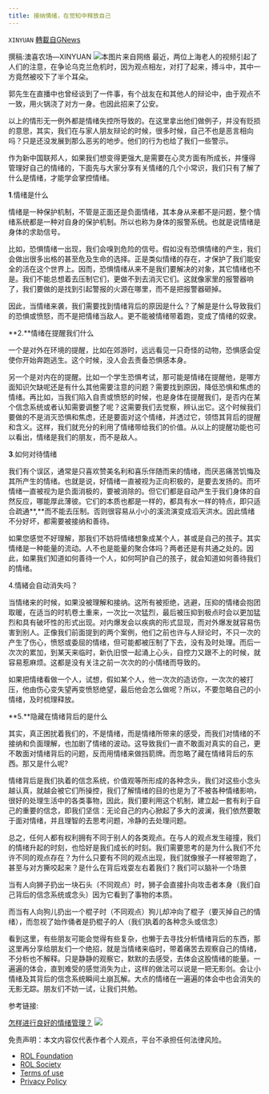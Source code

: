 ```yaml
---
title: 接纳情绪，在觉知中释放自己
---
```

`XINYUAN` [轉載自GNews](https://gnews.org/zh-hans/2150533/)

撰稿:澳喜农场—XINYUAN
![](https://assets.gnews.org/wp-content/uploads/2022/03/woman-g5188db0f7_1920-400x225.jpg)本图片来自网络
最近，两位上海老人的视频引起了人们的注意，在争论乌克兰危机时，因为观点相左，对打了起来，搏斗中，其中一方竟然被咬下了半个耳朵。

郭先生在直播中也曾经谈到了一件事，有个战友在和其他人的辩论中，由于观点不一致，用火锅浇了对方一身。也因此招来了公安。

以上的情形无一例外都是情绪失控所导致的。在这里拿出他们做例子，并没有贬损的意思，其实，我们在与家人朋友辩论的时候，很多时候，自己不也是恶言相向吗？只是还没发展到那么恶劣的地步。他们的行为也给了我们一些警示。

作为新中国联邦人，如果我们想变得更强大,是需要在心灵方面有所成长，并懂得管理好自己的情绪的，下面先与大家分享有关情绪的几个小常识，我们只有了解了什么是情绪，才能学会掌控情绪。

**1**.情绪是什么

情绪是一种保护机制，不管是正面还是负面情绪，其本身从来都不是问题，整个情绪系统都是一种对自身的保护机制。所以也称为身体的报警系统。也就是说情绪是身体的求助信号。

比如，恐惧情绪一出现，我们会嗅到危险的信号。假如没有恐惧情绪的产生，我们会做出很多出格的甚至危及生命的选择。正是类似情绪的存在，才保护了我们能安全的活在这个世界上。因而，恐惧情绪从来不是我们要解决的对象，其它情绪也不是。我们不能总想着去压制它们，更做不到去消灭它们。这就像家里的报警器响了，我们要做的是找到引起警报的火源在哪里，而不是把报警器砸掉。

因此，当情绪来袭，我们需要找到情绪背后的原因是什么？了解是是什么导致我们的恐惧或愤怒，而不是把情绪当敌人。更不能被情绪带着跑，变成了情绪的奴隶。

**2.**情绪在提醒我们什么

一个是对外在环境的提醒，比如在郊游时，远远看见一只奇怪的动物，恐惧感会促使你开始奔跑逃生。这个时候，没人会去责备恐惧感本身。

另一个是对内在的提醒。比如一个学生恐惧考试，那可能是情绪在提醒他，是哪方面知识欠缺呢还是有什么其他需要注意的问题？需要找到原因，降低恐惧和焦虑的情绪。再比如，当我们陷入自责或愤怒的时候，也是身体在提醒我们，是否内在某个信念系统或者认知需要调整了呢？这需要我们去觉察，辨认出它。这个时候我们要做的不是消灭恐惧和焦虑，还是要面对这个情绪，并透过它，领悟其背后的提醒和含义。这样，我们就充分的利用了情绪带给我们的价值。从以上的提醒功能也可以看出，情绪是我们的朋友，而不是敌人。

**3**.如何对待情绪

我们有个误区，通常是只喜欢赞美名利和喜乐伴随而来的情绪，而厌恶痛苦饥悔及其所产生的情绪。也就是说，好情绪一直被视为正向积极的，是要去发扬的。而坏情绪一直被视为是负面消极的，要被消除的。但它们都是自动产生于我们身体的自然反应，哪能厚此薄彼。它们的本质也都是一样的，都具有水一样的特点，即只适合疏通**,**而不能去压制。否则很容易从小小的溪流演变成滔天洪水。因此情绪不分好坏，都需要被接纳和善待。

如果您感觉不好理解，那我们不妨将情绪想象成某个人，甚或是自己的孩子。其实情绪是一种能量的流动。人不也是能量的聚合体吗？两者还是有共通之处的。因此，如果我们知道如何善待一个人，如何呵护自己的孩子，就会知道如何善待我们的情绪。

4.情緒会自动消失吗？

当情绪来的时候，如果没被理解和接纳。这所有被拒绝，逃避，压抑的情绪会抱团取暖，在适当的时机卷土重来，一次比一次猛烈，最后被压抑到极点时会以更加猛烈和具有破坏性的形式出现。对内爆发会以疾病的形式显现，而对外爆发就容易伤害到别人。正像我们前面提到的两个案例，他们之前也许与人辩论时，不只一次的产生了伤心，愤怒或委屈的情绪，但可能都被压制了下去，没有及时处理。而后一次次的累加，到某天来临时，新仇旧恨一起涌上心头，自控力又跟不上的时候，就容易惹麻烦。这都是没有关注之前一次次的的小情绪而导致的。

如果把情绪看做一个人，试想，假如某个人，他一次次的造访你，一次次的被打压，他由伤心变失望再变愤怒绝望，最后他会怎么做呢？所以，不要忽略自己的小情绪，及时梳理释放。

**5.**隐藏在情绪背后的是什么

其实，真正困扰着我们的，不是情绪，而是情绪所带来的感受，而我们对情绪的不接纳和负面理解，也加剧了情绪的波动。这导致我们一直不敢面对真实的自己，更不敢面对情绪背后的问题，反而用情绪来做挡箭牌。而忽略了藏在情绪背后的东西。那又是什么呢?

情绪背后是我们执着的信念系统，价值观等所形成的各种念头，我们对这些小念头越认真，就越会被它们所操控，我们了解情绪的目的也是为了不被各种情绪影响，很好的处理生活中的各类事物，因此，我们要利用这个机制，建立起一套有利于自己的重要的信念，即我们坚信：无论自己的内心掀起了多大的波澜，我们依然要敢于面对情绪，并且理智的去思考问题，冷静的去处理问题。

总之，任何人都有权利拥有不同于别人的各类观点。在与人的观点发生碰撞，我们的情绪升起的时刻，也恰好是我们成长的时刻。我们需要思考的是为什么我们不允许不同的观点存在？为什么只要有不同的观点出现，我们就像猴子一样被带跑了，甚至与对方撕咬起来？是什么在背后戏耍左右着我们？我们可以脑补一个场景

当有人向狮子扔出一块石头（不同观点）时，狮子会直接扑向攻击者本身（我们自己背后的信念系统或念头）因为它看到了事物的本质。

而当有人向狗儿扔出一个棍子时（不同观点）狗儿却冲向了棍子（要灭掉自己的情绪），而忽视了始作俑者是扔棍子的人（我们执着的各种念头或信念）

看到这里，有些朋友可能会觉得有些复杂，也懒于去寻找分析情绪背后的东西，那这里再分享给朋友们一个绝招，就是当情绪来临时，带着痛苦去观察自己的情绪，不分析也不解释。只是静静的观察它，默默的去感受，去体会这股情绪的能量。一遍遍的体会，直到难受的感觉消失为止，这样的做法可以说是一把无影剑。会让小情绪及其背后的信念系统瞬间土崩瓦解。大点的情绪在一遍遍的体会中也会消失的无影无踪。朋友们不妨一试，让我们共勉。

参考链接:

[怎样进行良好的情绪管理？](https://www.zhihu.com/question/20789554)
![](https://assets.gnews.org/wp-content/uploads/2022/03/logo正版澳喜2-6.jpeg)
 

免责声明：本文内容仅代表作者个人观点，平台不承担任何法律风险。

- [ROL Foundation](https://rolfoundation.org/)
- [ROL Society](https://rolsociety.org/)
- [Terms of use](https://gnews.org/terms-of-use-3/)
- [Privacy Policy](https://gnews.org/privacy-policy/)
